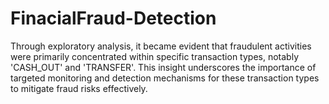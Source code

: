 # FinacialFraud-Detection
 Through exploratory analysis, it became evident that fraudulent activities were primarily concentrated within specific transaction types, notably 'CASH_OUT' and 'TRANSFER'. This insight underscores the importance of targeted monitoring and detection mechanisms for these transaction types to mitigate fraud risks effectively.

